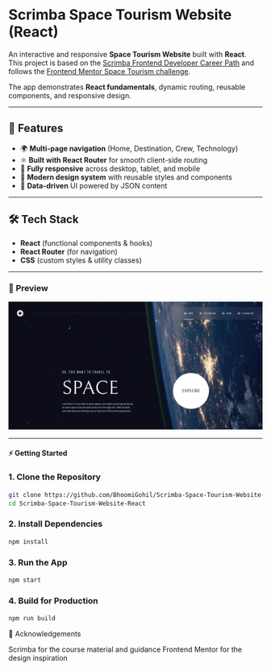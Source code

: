 # Scrimba Space Tourism Website (React)

An interactive and responsive **Space Tourism Website** built with **React**.  
This project is based on the [Scrimba Frontend Developer Career Path](https://scrimba.com/learn/frontend) and follows the [Frontend Mentor Space Tourism challenge](https://www.frontendmentor.io/challenges/space-tourism-multipage-website-gRWj1URZ3).  

The app demonstrates **React fundamentals**, dynamic routing, reusable components, and responsive design.

---

## 🚀 Features

- 🌍 **Multi-page navigation** (Home, Destination, Crew, Technology)  
- ⚛️ **Built with React Router** for smooth client-side routing  
- 📱 **Fully responsive** across desktop, tablet, and mobile  
- 🎨 **Modern design system** with reusable styles and components  
- 📂 **Data-driven** UI powered by JSON content  

---

## 🛠️ Tech Stack

- **React** (functional components & hooks)  
- **React Router** (for navigation)  
- **CSS** (custom styles & utility classes)  

---

### 📸 Preview

![Space Tourism Preview](public/assets/preview.png)

---

#### ⚡ Getting Started

### 1. Clone the Repository

```bash
git clone https://github.com/BhoomiGohil/Scrimba-Space-Tourism-Website-React.git
cd Scrimba-Space-Tourism-Website-React
```

### 2. Install Dependencies

```bash
npm install
```

### 3. Run the App

```bash
npm start
```

### 4. Build for Production

```bash
npm run build
```

🙏 Acknowledgements

Scrimba for the course material and guidance
Frontend Mentor for the design inspiration

